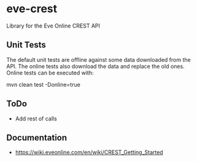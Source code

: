 eve-crest
=========

Library for the Eve Online CREST API

Unit Tests
----------
The default unit tests are offline against some data downloaded from the API.
The online tests also download the data and replace the old ones.
Online tests can be executed with:

mvn clean test -Donline=true

ToDo
----
* Add rest of calls

Documentation
-------------
* https://wiki.eveonline.com/en/wiki/CREST_Getting_Started
